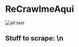 # ReCrawlmeAqui


![alt text](https://vignette.wikia.nocookie.net/rezero/images/c/c0/Emilia_Anime_2.png/revision/latest?cb=20160408203829)

Stuff to scrape: \n
  - 
